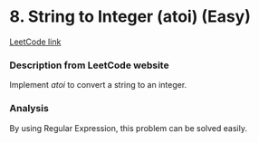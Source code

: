 # 8. String to Integer (atoi) (Easy)

[LeetCode link](https://leetcode.com/problems/string-to-integer-atoi/)

### Description from LeetCode website

Implement *atoi* to convert a string to an integer.


### Analysis

By using Regular Expression, this problem can be solved easily.